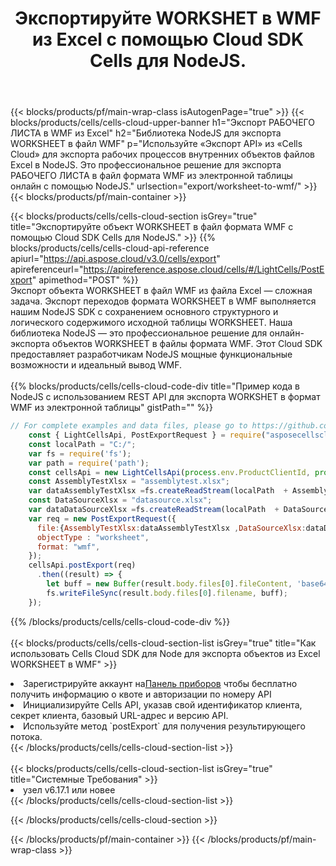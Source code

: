 ﻿---
title:  Экспортируйте WORKSHET в WMF из Excel с помощью Cloud SDK Cells для NodeJS.
description:  Aspose.Cells Cloud REST API поддерживает экспорт файлов формата {0} в {1} с помощью {2}.
---
{{< blocks/products/pf/main-wrap-class isAutogenPage="true" >}}
{{< blocks/products/cells/cells-cloud-upper-banner h1="Экспорт РАБОЧЕГО ЛИСТА в WMF из Excel" h2="Библиотека NodeJS для экспорта WORKSHEET в файл WMF" p="Используйте «Экспорт API» из «Cells Cloud» для экспорта рабочих процессов внутренних объектов файлов Excel в NodeJS. Это профессиональное решение для экспорта РАБОЧЕГО ЛИСТА в файл формата WMF из электронной таблицы онлайн с помощью NodeJS." urlsection="export/worksheet-to-wmf/" >}}
{{< blocks/products/pf/main-container >}}

{{< blocks/products/cells/cells-cloud-section isGrey="true" title="Экспортируйте объект WORKSHEET в файл формата WMF с помощью Cloud SDK Cells для NodeJS." >}}
{{% blocks/products/cells/cells-cloud-api-reference apiurl="https://api.aspose.cloud/v3.0/cells/export" apireferenceurl="https://apireference.aspose.cloud/cells/#/LightCells/PostExport" apimethod="POST" %}}
<br/>
Экспорт объекта WORKSHEET в файл WMF из файла Excel — сложная задача. Экспорт переходов формата WORKSHEET в WMF выполняется нашим NodeJS SDK с сохранением основного структурного и логического содержимого исходной таблицы WORKSHEET. Наша библиотека NodeJS — это профессиональное решение для онлайн-экспорта объектов WORKSHEET в файлы формата WMF. Этот Cloud SDK предоставляет разработчикам NodeJS мощные функциональные возможности и идеальный вывод WMF.
<br/>
<br/>
{{% blocks/products/cells/cells-cloud-code-div title="Пример кода в NodeJS с использованием REST API для экспорта WORKSHET в формат WMF из электронной таблицы" gistPath="" %}}
  
```js
// For complete examples and data files, please go to https://github.com/aspose-cells-cloud/aspose-cells-cloud-node/
    const { LightCellsApi, PostExportRequest } = require("asposecellscloud");
    const localPath = "C:/";
    var fs = require('fs');
    var path = require('path');
    const cellsApi = new LightCellsApi(process.env.ProductClientId, process.env.ProductClientSecret);
    const AssemblyTestXlsx = "assemblytest.xlsx";
    var dataAssemblyTestXlsx =fs.createReadStream(localPath  + AssemblyTestXlsx);
    const DataSourceXlsx = "datasource.xlsx";
    var dataDataSourceXlsx =fs.createReadStream(localPath  + DataSourceXlsx);
    var req = new PostExportRequest({
      file:{AssemblyTestXlsx:dataAssemblyTestXlsx ,DataSourceXlsx:dataDataSourceXlsx },
      objectType : "worksheet",
      format: "wmf",
    });
    cellsApi.postExport(req)
      .then((result) => {
        let buff = new Buffer(result.body.files[0].fileContent, 'base64');
        fs.writeFileSync(result.body.files[0].filename, buff);
    });
```
   
{{% /blocks/products/cells/cells-cloud-code-div %}}
<br/>
<br/>
{{< blocks/products/cells/cells-cloud-section-list isGrey="true" title="Как использовать Cells Cloud SDK для Node для экспорта объектов из Excel WORKSHEET в WMF" >}}
<li> Зарегистрируйте аккаунт на<a href="https://dashboard.aspose.cloud/">Панель приборов</a> чтобы бесплатно получить информацию о квоте и авторизации по номеру API</li>
<li>Инициализируйте Cells API, указав свой идентификатор клиента, секрет клиента, базовый URL-адрес и версию API.</li>
<li>Используйте метод `postExport` для получения результирующего потока.</li>
{{< /blocks/products/cells/cells-cloud-section-list >}}
<br/>
<br/>
{{< blocks/products/cells/cells-cloud-section-list isGrey="true" title="Системные Требования" >}}
<li>узел v6.17.1 или новее</li>
{{< /blocks/products/cells/cells-cloud-section-list >}}

{{< /blocks/products/cells/cells-cloud-section >}}

{{< /blocks/products/pf/main-container >}}
{{< /blocks/products/pf/main-wrap-class >}}
